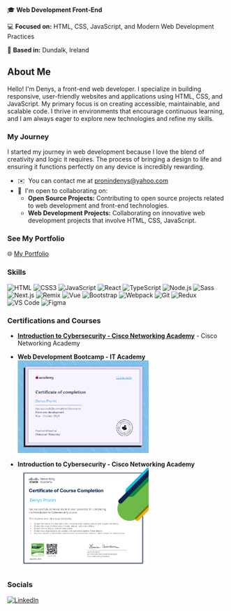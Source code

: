 🎓 **Web Development Front-End**  

💻 **Focused on:** HTML, CSS, JavaScript, and Modern Web Development Practices  

📍 **Based in:** Dundalk, Ireland


## About Me

Hello! I'm Denys, a front-end web developer. I specialize in building responsive, user-friendly websites and applications using HTML, CSS, and JavaScript. My primary focus is on creating accessible, maintainable, and scalable code. I thrive in environments that encourage continuous learning, and I am always eager to explore new technologies and refine my skills.

### My Journey

I started my journey in web development because I love the blend of creativity and logic it requires. The process of bringing a design to life and ensuring it functions perfectly on any device is incredibly rewarding. 

* ✉️  You can contact me at [pronindenys@yahoo.com](mailto:pronindenys@yahoo.com)
* 🤝  I'm open to collaborating on:
  - **Open Source Projects:** Contributing to open source projects related to web development and front-end technologies.
  - **Web Development Projects:** Collaborating on innovative web development projects that involve HTML, CSS, JavaScript.
 
### See My Portfolio

🌐 [My Portfolio](https://www.pronindenys.com)

### Skills

![HTML](https://img.shields.io/badge/HTML-E34F26?style=for-the-badge&logo=html5&logoColor=white)
![CSS3](https://img.shields.io/badge/CSS-1572B6?style=for-the-badge&logo=css3&logoColor=white)
![JavaScript](https://img.shields.io/badge/JavaScript-F7DF1E?style=for-the-badge&logo=javascript&logoColor=black)
![React](https://img.shields.io/badge/React-61DAFB?style=for-the-badge&logo=react&logoColor=black)
![TypeScript](https://img.shields.io/badge/TypeScript-007ACC?style=for-the-badge&logo=typescript&logoColor=white)
![Node.js](https://img.shields.io/badge/Node.js-339933?style=for-the-badge&logo=nodedotjs&logoColor=white)
![Sass](https://img.shields.io/badge/Sass-CC6699?style=for-the-badge&logo=sass&logoColor=white)
![Next.js](https://img.shields.io/badge/Next.js-000000?style=for-the-badge&logo=nextdotjs&logoColor=white)
![Remix](https://img.shields.io/badge/Remix-FF3D00?style=for-the-badge&logo=remix&logoColor=white)
![Vue](https://img.shields.io/badge/Vue.js-4FC08D?style=for-the-badge&logo=vuedotjs&logoColor=white)
![Bootstrap](https://img.shields.io/badge/Bootstrap-563D7C?style=for-the-badge&logo=bootstrap&logoColor=white)
![Webpack](https://img.shields.io/badge/Webpack-8DD6F9?style=for-the-badge&logo=webpack&logoColor=black)
![Git](https://img.shields.io/badge/Git-F05032?style=for-the-badge&logo=git&logoColor=white)
![Redux](https://img.shields.io/badge/Redux-764ABC?style=for-the-badge&logo=redux&logoColor=white)
![VS Code](https://img.shields.io/badge/VS%20Code-007ACC?style=for-the-badge&logo=visual-studio-code&logoColor=white)
![Figma](https://img.shields.io/badge/Figma-F24E1E?style=for-the-badge&logo=figma&logoColor=white)


### Certifications and Courses

- **[Introduction to Cybersecurity - Cisco Networking Academy](https://github.com/ProninDenys/certificates/blob/main/1.pdf)** - Cisco Networking Academy


- **Web Development Bootcamp - IT Academy**  
  <a href="https://github.com/ProninDenys/certificates/raw/main/2-1.jpg">
    <img src="https://github.com/ProninDenys/certificates/raw/main/2-1.jpg" alt="Web Development Bootcamp - IT Academy" width="300"/>
  </a>

- **Introduction to Cybersecurity - Cisco Networking Academy**  
  <a href="https://github.com/ProninDenys/certificates/raw/main/1-1.jpg">
    <img src="https://github.com/ProninDenys/certificates/raw/main/1-1.jpg" alt="Introduction to Cybersecurity - Cisco Networking Academy" width="300"/>
  </a>


### Socials

<p align="left">
<a href="https://www.linkedin.com/in/denys-pronin-b00a872b0/" target="_blank" rel="noreferrer"><img src="https://raw.githubusercontent.com/danielcranney/readme-generator/main/public/icons/socials/linkedin.svg" width="32" height="32" alt="LinkedIn" /></a>


